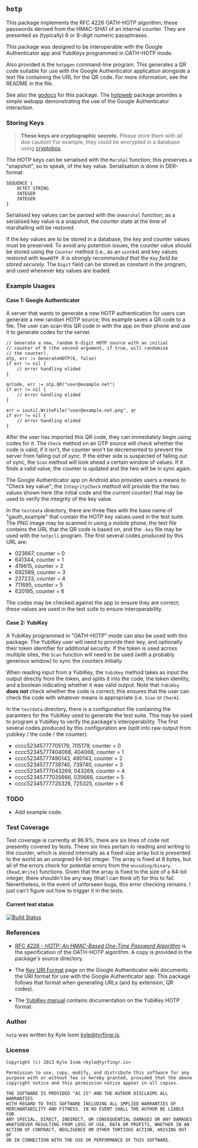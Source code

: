 ## `hotp`

This package implements the RFC 4226 OATH-HOTP algorithm; these
passwords derived from the HMAC-SHA1 of an internal counter. They
are presented as (typically) 6 or 8-digit numeric passphrases.

This package was designed to be interoperable with the Google
Authenticator app and YubiKeys programmed in OATH-HOTP mode.

Also provided is the `hotpgen` command-line program. This generates
a QR code suitable for use with the Google Authenticator application
alongside a text file containing the URL for the QR code. For more
information, see the README in the file.

See also the [godocs](https://godoc.org/github.com/gokyle/hotp/)
for this package. The [hotpweb](https://github.com/gokyle/hotpweb/)
package provides a simple webapp demonstrating the use of the Google
Authenticator interaction.


### Storing Keys

> **These keys are cryptographic secrets.** Please store them with
> all due caution! For example, they could be encrypted in a database
> using [cryptobox](https://github.com/cryptobox/gocryptobox/).

The HOTP keys can be serialised with the `Marshal` function; this preserves
a "snapshot", so to speak, of the key value. Serialisation is done
in DER-format:

```
SEQUENCE {
	OCTET STRING
	INTEGER
	INTEGER
}
```

Serialised key values can be parsed with the `Unmarshal` function;
as a serialised key value is a snapshot, the counter state at the
time of marshalling will be restored.

If the key values are to be stored in a database, the key and counter
values must be preserved. To avoid any potention issues, the counter
value should be stored using the `Counter` method (i.e., as an
`uint64`) and key values restored with `NewHOTP`. *It is strongly
recommended that the `Key` field be stored securely.* The `Digit`
field can be stored as constant in the program, and used whenever
key values are loaded.


### Example Usages

#### Case 1: Google Authenticator

A server that wants to generate a new HOTP authentication for users
can generate a new random HOTP source; this example saves a QR code
to a file. The user can scan this QR code in with the app on their
phone and use it to generate codes for the server.

	// Generate a new, random 6-digit HOTP source with an initial
	// counter of 0 (the second argument, if true, will randomise
	// the counter).
	otp, err := GenerateHOTP(6, false)
	if err != nil {
		// error handling elided
	}

	qrCode, err := otp.QR("user@example.net")
	if err != nil {
		// error handling elided
	}

	err = ioutil.WriteFile("user@example.net.png", qr
	if err != nil {
		// error handling elided
	}

After the user has imported this QR code, they can immediately begin
using codes for it. The `Check` method on an OTP source will check
whether the code is valid; if it isn't, the counter won't be
decremented to prevent the server from falling out of sync. If the
either side is suspected of falling out of sync, the `Scan` method
will look ahead a certain window of values. If it finds a valid
value, the counter is updated and the two will be in sync again.

The Google Authenticator app on Android also provides users a means
to "Check key value"; the `IntegrityCheck` method will provide the
the two values shown here (the initial code and the current counter)
that may be used to verify the integrity of the key value.

In the `testdata` directory, there are three files with the base name
of "gauth_example" that contain the HOTP key values used in the
test suite. The PNG image may be scanned in using a mobile phone,
the text file contains the URL that the QR code is based on, and
the `.key` file may be used with the `hotpcli` program. The first
several codes produced by this URL are:

* 023667, counter = 0
* 641344, counter = 1
* 419615, counter = 2
* 692589, counter = 3
* 237233, counter = 4
* 711695, counter = 5
* 620195, counter = 6

The codes may be checked against the app to ensure they are correct;
these values are used in the test suite to ensure interoperability.


#### Case 2: YubiKey

A YubiKey programmed in "OATH-HOTP" mode can also be used with this
package. The YubiKey user will need to provide their key, and
optionally their token identifier for additional security. If the
token is used across multiple sites, the `Scan` function will need
to be used (with a probably generous window) to sync the counters
initially.

When reading input from a YubiKey, the `YubiKey` method takes as
input the output directly from the token, and splits it into the
code, the token identity, and a boolean indicating whether it was
valid output. Note that `YubiKey` **does not** check whether the
code is correct; this ensures that the user can check the code with
whatever means is appropriate (i.e. `Scan` or `Check`).

In the `testdata` directory, there is a configuration file containing
the paramters for the YubiKey used to generate the test suite. This
may be used to program a YubiKey to verify the package's interoperability.
The first several codes produced by this configuration are (split
into raw output from yubikey / the code / the counter):

* cccc52345777705179, 705179, counter = 0
* cccc52345777404068, 404068, counter = 1
* cccc52345777490143, 490143, counter = 2
* cccc52345777739740, 739740, counter = 3
* cccc52345777043269, 043269, counter = 4
* cccc52345777035666, 035666, counter = 5
* cccc52345777725326, 725325, counter = 6


### TODO

* Add example code.


### Test Coverage

Test coverage is currently at 96.9%; there are six lines of code
not presently covered by tests. These six lines pertain to reading
and writing to the counter, which is stored internally as a fixed-size
array but is presented to the world as an unsigned 64-bit integer. The
array is fixed at 8 bytes, but all of the errors check for potential
errors from the `encoding/binary.{Read,Write}` functions. Given
that the array is fixed to the size of a 64-bit integer, there
shouldn't be any way (that I can think of) for this to fail.
Nevertheless, in the event of unforseen bugs, this error checking
remains. I just can't figure out how to trigger it in the tests.

#### Current test status

[![Build Status](https://drone.io/github.com/gokyle/hotp/status.png)](https://drone.io/github.com/gokyle/hotp/latest)


### References

* [RFC 4226 - *HOTP: An HMAC-Based One-Time Password Algorithm*](http://www.ietf.org/rfc/rfc4226.txt)
is the specification of the OATH-HOTP algorithm. A copy is provided
in the package's source directory.

* The [Key URI Format](https://code.google.com/p/google-authenticator/wiki/KeyUriFormat)
page on the Google Authenticator wiki documents the URI format for
use with the Google Authenticator app. This package follows that
format when generating URLs (and by extension, QR codes).

* The [YubiKey manual](http://www.yubico.com/wp-content/uploads/2013/07/YubiKey-Manual-v3_1.pdf)
contains documentation on the YubiKey HOTP format.


### Author

`hotp` was written by Kyle Isom <kyle@tyrfingr.is>.


### License

```
Copyright (c) 2013 Kyle Isom <kyle@tyrfingr.is>

Permission to use, copy, modify, and distribute this software for any
purpose with or without fee is hereby granted, provided that the above 
copyright notice and this permission notice appear in all copies.

THE SOFTWARE IS PROVIDED "AS IS" AND THE AUTHOR DISCLAIMS ALL WARRANTIES
WITH REGARD TO THIS SOFTWARE INCLUDING ALL IMPLIED WARRANTIES OF
MERCHANTABILITY AND FITNESS. IN NO EVENT SHALL THE AUTHOR BE LIABLE FOR
ANY SPECIAL, DIRECT, INDIRECT, OR CONSEQUENTIAL DAMAGES OR ANY DAMAGES
WHATSOEVER RESULTING FROM LOSS OF USE, DATA OR PROFITS, WHETHER IN AN
ACTION OF CONTRACT, NEGLIGENCE OR OTHER TORTIOUS ACTION, ARISING OUT OF
OR IN CONNECTION WITH THE USE OR PERFORMANCE OF THIS SOFTWARE. 
```
